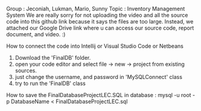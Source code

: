 Group : Jeconiah, Lukman, Mario, Sunny
Topic : Inventory Management System
We are really sorry for not uploading the video and all the source code into this github link because it says the files are too large.
Instead, we attached our Google Drive link where u can access our source code, report document, and video. :)

How to connect the code into Intellij or Visual Studio Code or Netbeans
1. Download the 'FinalDB' folder.
2. open your code editor and select file -> new -> project from existing sources.
3. just change the username, and password in 'MySQLConnect' class
4. try to run the 'FinalDB' class

How to save the FinalDatabaseProjectLEC.SQL in database :
mysql -u root -p DatabaseName < FinalDatabaseProjectLEC.sql
